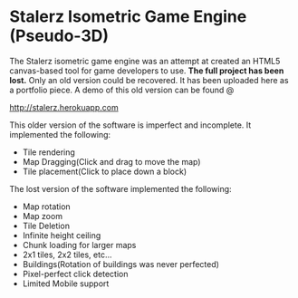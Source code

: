 # Stalerz Isometric Game Engine (Pseudo-3D)
The Stalerz isometric game engine was an attempt at created an HTML5 canvas-based tool for game developers to use. **The full project has been lost.** Only an old version could be recovered. It has been uploaded here as a portfolio piece. A demo of this old version can be found @

http://stalerz.herokuapp.com

This older version of the software is imperfect and incomplete. It implemented the following:
- Tile rendering
- Map Dragging(Click and drag to move the map)
- Tile placement(Click to place down a block)

The lost version of the software implemented the following:
- Map rotation
- Map zoom
- Tile Deletion
- Infinite height ceiling
- Chunk loading for larger maps
- 2x1 tiles, 2x2 tiles, etc...
- Buildings(Rotation of buildings was never perfected)
- Pixel-perfect click detection
- Limited Mobile support